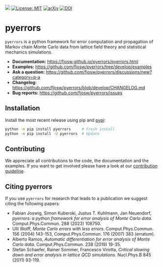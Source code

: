 [![](https://img.shields.io/badge/python-3.9+-blue.svg)](https://www.python.org/downloads/) [![License: MIT](https://img.shields.io/badge/License-MIT-yellow.svg)](https://opensource.org/licenses/MIT) [![arXiv](https://img.shields.io/badge/arXiv-2209.14371-b31b1b.svg)](https://arxiv.org/abs/2209.14371) [![DOI](https://img.shields.io/badge/DOI-10.1016%2Fj.cpc.2023.108750-blue)](https://doi.org/10.1016/j.cpc.2023.108750)
# pyerrors
`pyerrors` is a python framework for error computation and propagation of Markov chain Monte Carlo data from lattice field theory and statistical mechanics simulations.

- **Documentation:** https://fjosw.github.io/pyerrors/pyerrors.html
- **Examples:** https://github.com/fjosw/pyerrors/tree/develop/examples
- **Ask a question:** https://github.com/fjosw/pyerrors/discussions/new?category=q-a
- **Changelog:** https://github.com/fjosw/pyerrors/blob/develop/CHANGELOG.md
- **Bug reports:** https://github.com/fjosw/pyerrors/issues

## Installation
Install the most recent release using pip and [pypi](https://pypi.org/project/pyerrors/):
```bash
python -m pip install pyerrors     # Fresh install
python -m pip install -U pyerrors  # Update
```

## Contributing
We appreciate all contributions to the code, the documentation and the examples. If you want to get involved please have a look at our [contribution guideline](https://github.com/fjosw/pyerrors/blob/develop/CONTRIBUTING.md).

## Citing pyerrors
If you use `pyerrors` for research that leads to a publication we suggest citing the following papers:
- Fabian Joswig, Simon Kuberski, Justus T. Kuhlmann, Jan Neuendorf, *pyerrors: a python framework for error analysis of Monte Carlo data*. Comput.Phys.Commun. 288 (2023) 108750.
- Ulli Wolff, *Monte Carlo errors with less errors*. Comput.Phys.Commun. 156 (2004) 143-153, Comput.Phys.Commun. 176 (2007) 383 (erratum).
- Alberto Ramos, *Automatic differentiation for error analysis of Monte Carlo data*. Comput.Phys.Commun. 238 (2019) 19-35.
- Stefan Schaefer, Rainer Sommer, Francesco Virotta, *Critical slowing down and error analysis in lattice QCD simulations*. Nucl.Phys.B 845 (2011) 93-119.
